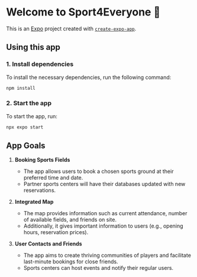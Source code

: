 # Welcome to Sport4Everyone 👋

This is an [Expo](https://expo.dev) project created with [`create-expo-app`](https://www.npmjs.com/package/create-expo-app).

## Using this app

### 1. Install dependencies

To install the necessary dependencies, run the following command:

   ```bash
   npm install
   ```

### 2. Start the app

To start the app, run:

   ```bash
   npx expo start
   ```

## App Goals

1. **Booking Sports Fields**

   - The app allows users to book a chosen sports ground at their preferred time and date.
   - Partner sports centers will have their databases updated with new reservations.

2. **Integrated Map**

   - The map provides information such as current attendance, number of available fields, and friends on site.
   - Additionally, it gives important information to users (e.g., opening hours, reservation prices).

3. **User Contacts and Friends**

   - The app aims to create thriving communities of players and facilitate last-minute bookings for close friends.
   - Sports centers can host events and notify their regular users.
